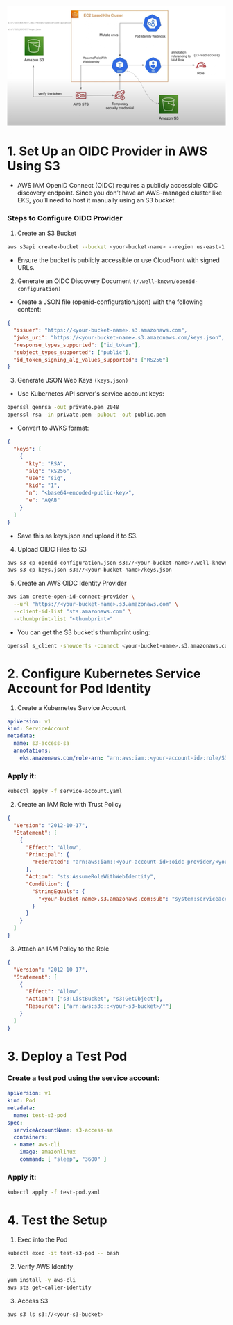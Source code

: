 ![alt text](image.png)


# 1. Set Up an OIDC Provider in AWS Using S3
- AWS IAM OpenID Connect (OIDC) requires a publicly accessible OIDC discovery endpoint. Since you don’t have an AWS-managed cluster like EKS, you’ll need to host it manually using an S3 bucket.

### Steps to Configure OIDC Provider
1. Create an S3 Bucket

```sh
aws s3api create-bucket --bucket <your-bucket-name> --region us-east-1
```
- Ensure the bucket is publicly accessible or use CloudFront with signed URLs.

2. Generate an OIDC Discovery Document `(/.well-known/openid-configuration)`

- Create a JSON file (openid-configuration.json) with the following content:
```json
{
  "issuer": "https://<your-bucket-name>.s3.amazonaws.com",
  "jwks_uri": "https://<your-bucket-name>.s3.amazonaws.com/keys.json",
  "response_types_supported": ["id_token"],
  "subject_types_supported": ["public"],
  "id_token_signing_alg_values_supported": ["RS256"]
}
```

3. Generate JSON Web Keys `(keys.json)`

- Use Kubernetes API server's service account keys:
```sh
openssl genrsa -out private.pem 2048
openssl rsa -in private.pem -pubout -out public.pem
```
- Convert to JWKS format:
```json
{
  "keys": [
    {
      "kty": "RSA",
      "alg": "RS256",
      "use": "sig",
      "kid": "1",
      "n": "<base64-encoded-public-key>",
      "e": "AQAB"
    }
  ]
}
```
- Save this as keys.json and upload it to S3.

4. Upload OIDC Files to S3
```sh
aws s3 cp openid-configuration.json s3://<your-bucket-name>/.well-known/openid-configuration
aws s3 cp keys.json s3://<your-bucket-name>/keys.json
```

5. Create an AWS OIDC Identity Provider
```sh
aws iam create-open-id-connect-provider \
  --url "https://<your-bucket-name>.s3.amazonaws.com" \
  --client-id-list "sts.amazonaws.com" \
  --thumbprint-list "<thumbprint>"
```
- You can get the S3 bucket's thumbprint using:
```sh
openssl s_client -showcerts -connect <your-bucket-name>.s3.amazonaws.com:443 </dev/null 2>/dev/null | openssl x509 -fingerprint -noout
```

# 2. Configure Kubernetes Service Account for Pod Identity

1. Create a Kubernetes Service Account
```yaml
apiVersion: v1
kind: ServiceAccount
metadata:
  name: s3-access-sa
  annotations:
    eks.amazonaws.com/role-arn: "arn:aws:iam::<your-account-id>:role/S3AccessRole"
```

### Apply it:
```sh
kubectl apply -f service-account.yaml
```
2. Create an IAM Role with Trust Policy
```json
{
  "Version": "2012-10-17",
  "Statement": [
    {
      "Effect": "Allow",
      "Principal": {
        "Federated": "arn:aws:iam::<your-account-id>:oidc-provider/<your-bucket-name>.s3.amazonaws.com"
      },
      "Action": "sts:AssumeRoleWithWebIdentity",
      "Condition": {
        "StringEquals": {
          "<your-bucket-name>.s3.amazonaws.com:sub": "system:serviceaccount:default:s3-access-sa"
        }
      }
    }
  ]
}
```

3. Attach an IAM Policy to the Role
```json
{
  "Version": "2012-10-17",
  "Statement": [
    {
      "Effect": "Allow",
      "Action": ["s3:ListBucket", "s3:GetObject"],
      "Resource": ["arn:aws:s3:::<your-s3-bucket>/*"]
    }
  ]
}
```

# 3. Deploy a Test Pod
### Create a test pod using the service account:
```yaml
apiVersion: v1
kind: Pod
metadata:
  name: test-s3-pod
spec:
  serviceAccountName: s3-access-sa
  containers:
  - name: aws-cli
    image: amazonlinux
    command: [ "sleep", "3600" ]
```
### Apply it:
```sh
kubectl apply -f test-pod.yaml
```
# 4. Test the Setup
1. Exec into the Pod
```sh
kubectl exec -it test-s3-pod -- bash
```
2. Verify AWS Identity
```sh
yum install -y aws-cli
aws sts get-caller-identity
```
3. Access S3
```sh
aws s3 ls s3://<your-s3-bucket>
```